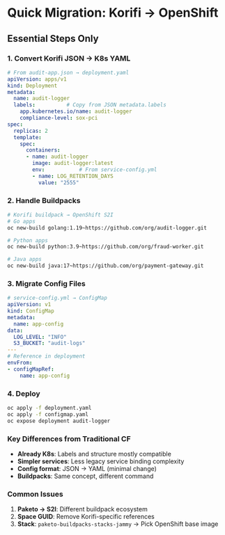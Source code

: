 # Quick Migration: Korifi → OpenShift

## Essential Steps Only

### 1. Convert Korifi JSON → K8s YAML
```yaml
# From audit-app.json → deployment.yaml
apiVersion: apps/v1
kind: Deployment
metadata:
  name: audit-logger
  labels:          # Copy from JSON metadata.labels
    app.kubernetes.io/name: audit-logger
    compliance-level: sox-pci
spec:
  replicas: 2
  template:
    spec:
      containers:
      - name: audit-logger
        image: audit-logger:latest
        env:           # From service-config.yml
        - name: LOG_RETENTION_DAYS
          value: "2555"
```

### 2. Handle Buildpacks
```bash
# Korifi buildpack → OpenShift S2I
# Go apps
oc new-build golang:1.19~https://github.com/org/audit-logger.git

# Python apps  
oc new-build python:3.9~https://github.com/org/fraud-worker.git

# Java apps
oc new-build java:17~https://github.com/org/payment-gateway.git
```

### 3. Migrate Config Files
```yaml
# service-config.yml → ConfigMap
apiVersion: v1
kind: ConfigMap
metadata:
  name: app-config
data:
  LOG_LEVEL: "INFO"
  S3_BUCKET: "audit-logs"
---
# Reference in deployment
envFrom:
- configMapRef:
    name: app-config
```

### 4. Deploy
```bash
oc apply -f deployment.yaml
oc apply -f configmap.yaml
oc expose deployment audit-logger
```

### Key Differences from Traditional CF
- **Already K8s**: Labels and structure mostly compatible
- **Simpler services**: Less legacy service binding complexity  
- **Config format**: JSON → YAML (minimal change)
- **Buildpacks**: Same concept, different command

### Common Issues
1. **Paketo → S2I**: Different buildpack ecosystem
2. **Space GUID**: Remove Korifi-specific references
3. **Stack**: `paketo-buildpacks-stacks-jammy` → Pick OpenShift base image
